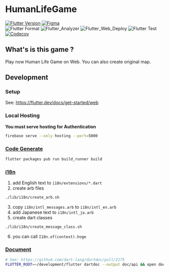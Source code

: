 # HumanLifeGame

[![Flutter Version](https://img.shields.io/badge/Flutter-beta-64B5F6.svg)](https://github.com/flutter/flutter/wiki/Flutter-build-release-channels)
[![Figma](https://img.shields.io/badge/Figma-a260bf.svg)](https://www.figma.com/file/nXa9iPmXYOHOA77GvjBLdj/HumanLifeGameGenarator)  
![Flutter Format](https://github.com/sensuikan1973/HumanLifeGame/workflows/Flutter_Format/badge.svg)
![Flutter_Analyzer](https://github.com/sensuikan1973/HumanLifeGame/workflows/Flutter_Analyzer/badge.svg)
![Flutter_Web_Deploy](https://github.com/sensuikan1973/HumanLifeGame/workflows/Flutter_Web_Deploy/badge.svg)
![Flutter Test](https://github.com/sensuikan1973/HumanLifeGame/workflows/Flutter_Test/badge.svg)  
[![Codecov](https://codecov.io/gh/sensuikan1973/HumanLifeGame/branch/master/graph/badge.svg)](https://codecov.io/gh/sensuikan1973/HumanLifeGame)

## What's is this game ?

Play now Human Life Game on Web. You can also create original map.

## Development

### Setup

See: https://flutter.dev/docs/get-started/web

### Local Hosting
**You must serve hosting for Authentication**
```sh
firebase serve --only hosting --port=5000
```

### [Code Generate](https://pub.dev/packages/freezed)
```sh
flutter packages pub run build_runner build
```

### [i18n](https://flutter.dev/docs/development/accessibility-and-localization/internationalization)

1. add English text to `i18n/extensions/*.dart`
2. create arb files

```sh
./lib/i18n/create_arb.sh
```

3. copy `i18n/intl_messages.arb` to `i18n/intl_en.arb`
4. add Japanese text to `i18n/intl_ja.arb`
5. create dart classes

```sh
./lib/i18n/create_message_class.sh
```

6. you can call `I18n.of(context).hoge`

### [Document](https://github.com/dart-lang/dartdoc)

```sh
# See: https://github.com/dart-lang/dartdoc/pull/2175
FLUTTER_ROOT=~/development/flutter dartdoc --output doc/api && open doc/api/index.html
```
